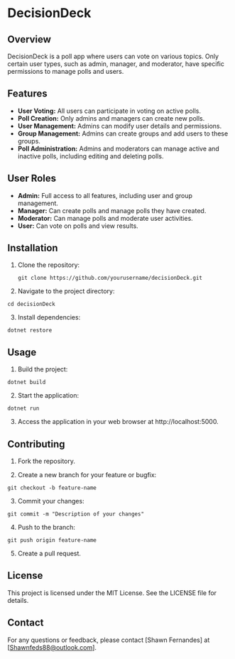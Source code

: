 # DecisionDeck

## Overview
DecisionDeck is a poll app where users can vote on various topics. Only certain user types, such as admin, manager, and moderator, have specific permissions to manage polls and users.

## Features
- **User Voting:** All users can participate in voting on active polls.
- **Poll Creation:** Only admins and managers can create new polls.
- **User Management:** Admins can modify user details and permissions.
- **Group Management:** Admins can create groups and add users to these groups.
- **Poll Administration:** Admins and moderators can manage active and inactive polls, including editing and deleting polls.

## User Roles
- **Admin:** Full access to all features, including user and group management.
- **Manager:** Can create polls and manage polls they have created.
- **Moderator:** Can manage polls and moderate user activities.
- **User:** Can vote on polls and view results.

## Installation
1. Clone the repository:
   ```
   git clone https://github.com/yourusername/decisionDeck.git
   ```
2. Navigate to the project directory:

```
cd decisionDeck
```
3. Install dependencies:

```
dotnet restore
```
## Usage
1. Build the project:
```
dotnet build
```

2. Start the application:
```
dotnet run
```

3. Access the application in your web browser at http://localhost:5000.

## Contributing
1. Fork the repository.

2. Create a new branch for your feature or bugfix:
```
git checkout -b feature-name
```

3. Commit your changes:
```
git commit -m "Description of your changes"
```

4. Push to the branch:
```
git push origin feature-name
```

5. Create a pull request.

## License
This project is licensed under the MIT License. See the LICENSE file for details.

## Contact
For any questions or feedback, please contact [Shawn Fernandes] at [Shawnfeds88@outlook.com].
